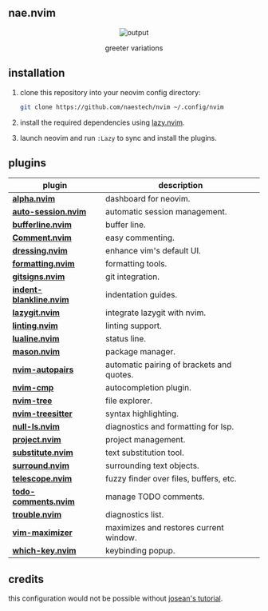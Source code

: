 ## nae.nvim
<div align="center">
  <img src="https://github.com/user-attachments/assets/6ac4c69d-8336-45b1-98b8-054845299888" alt="output">
  <p>greeter variations</p>
</div>

## installation
1. clone this repository into your neovim config directory:
   ```bash
   git clone https://github.com/naestech/nvim ~/.config/nvim
   ```
2. install the required dependencies using [lazy.nvim](https://github.com/folke/lazy.nvim).
   
3. launch neovim and run `:Lazy` to sync and install the plugins.

## plugins

| plugin                                  | description                                             |
|-----------------------------------------------|---------------------------------------------------|
| **[alpha.nvim](https://github.com/goolord/alpha-nvim)**         | dashboard for neovim.                             |
| **[auto-session.nvim](https://github.com/rmagatti/auto-session)** | automatic session management.                      |
| **[bufferline.nvim](https://github.com/akinsho/bufferline.nvim)** | buffer line.                                      |
| **[Comment.nvim](https://github.com/numToStr/Comment.nvim)**     | easy commenting.                                  |
| **[dressing.nvim](https://github.com/stevearc/dressing.nvim)**   | enhance vim's default UI.                         |
| **[formatting.nvim](https://github.com/simrat39/rust-tools.nvim)** | formatting tools.                                 |
| **[gitsigns.nvim](https://github.com/lewis6991/gitsigns.nvim)**   | git integration.                                  |
| **[indent-blankline.nvim](https://github.com/lukas-reineke/indent-blankline.nvim)** | indentation guides.                               |
| **[lazygit.nvim](https://github.com/kasparis/lazygit.nvim)**      | integrate lazygit with nvim.                      |
| **[linting.nvim](https://github.com/mfussenegger/nvim-lint)**     | linting support.                                  |
| **[lualine.nvim](https://github.com/nvim-lualine/lualine.nvim)**   | status line.                                      |
| **[mason.nvim](https://github.com/williamboman/mason.nvim)**       | package manager.                                  |
| **[nvim-autopairs](https://github.com/windwp/nvim-autopairs)**     | automatic pairing of brackets and quotes.         |
| **[nvim-cmp](https://github.com/hrsh7th/nvim-cmp)**                 | autocompletion plugin.                            |
| **[nvim-tree](https://github.com/nvim-tree/nvim-tree.lua)**         | file explorer.                                    |
| **[nvim-treesitter](https://github.com/nvim-treesitter/nvim-treesitter)** | syntax highlighting.                               |
| **[null-ls.nvim](https://github.com/jose-elias-alvarez/null-ls.nvim)** | diagnostics and formatting for lsp.               |
| **[project.nvim](https://github.com/ahmedkhalf/project.nvim)**     | project management.                               |
| **[substitute.nvim](https://github.com/gbprod/substitute.nvim)**    | text substitution tool.                           |
| **[surround.nvim](https://github.com/blackCauldron7/surround.nvim)** | surrounding text objects.                         |
| **[telescope.nvim](https://github.com/nvim-telescope/telescope.nvim)** | fuzzy finder over files, buffers, etc.           |
| **[todo-comments.nvim](https://github.com/folke/todo-comments.nvim)** | manage TODO comments.                             |
| **[trouble.nvim](https://github.com/folke/trouble.nvim)**           | diagnostics list.                                 |
| **[vim-maximizer](https://github.com/szw/vim-maximizer)**           | maximizes and restores current window.            |
| **[which-key.nvim](https://github.com/folke/which-key.nvim)**       | keybinding popup.                                 |

## credits
this configuration would not be possible without [josean's tutorial](https://www.josean.com/posts/how-to-setup-neovim-2024).
